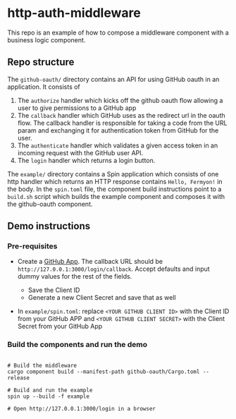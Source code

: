 # http-auth-middleware


This repo is an example of how to compose a middleware component with a business logic component.

## Repo structure

The `github-oauth/` directory contains an API for using GitHub oauth in an application. It consists of

1. The `authorize` handler which kicks off the github oauth flow allowing a user to give permissions to a GitHub app
2. The `callback` handler which GitHub uses as the redirect url in the oauth flow. The callback handler is responsible for taking a code from the URL param and exchanging it for authentication token from GitHub for the user.
3. The `authenticate` handler which validates a given access token in an incoming request with the GitHub user API.
4. The `login` handler which returns a login button.

The `example/` directory contains a Spin application which consists of one http handler which returns an HTTP response contains `Hello, Fermyon!` in the body. In the `spin.toml` file, the component build instructions point to a `build.sh` script which builds the example component and composes it with the github-oauth component.


## Demo instructions

### Pre-requisites

- Create a [GitHub App](https://github.com/settings/apps/new). The callback URL should be `http://127.0.0.1:3000/login/callback`. Accept defaults and input dummy values for the rest of the fields.
    - Save the Client ID
    - Generate a new Client Secret and save that as well

- In `example/spin.toml`: replace `<YOUR GITHUB CLIENT ID>` with the Client ID from your GitHub APP and `<YOUR GITHUB CLIENT SECRET>` with the Client Secret from your GitHub App

### Build the components and run the demo

```

# Build the middleware
cargo component build --manifest-path github-oauth/Cargo.toml --release

# Build and run the example
spin up --build -f example

# Open http://127.0.0.1:3000/login in a browser
```
